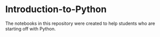 # Introduction-to-Python
The notebooks in this repository were created to help students who are starting off with Python. 
